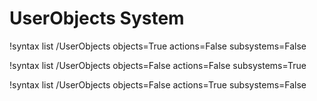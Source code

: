 <!-- MOOSE Documentation Stub: Remove this when content is added. -->

# UserObjects System

!syntax list /UserObjects objects=True actions=False subsystems=False

!syntax list /UserObjects objects=False actions=False subsystems=True

!syntax list /UserObjects objects=False actions=True subsystems=False
